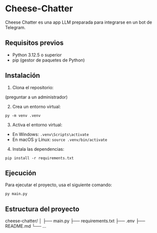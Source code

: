 # Cheese-Chatter
Cheese Chatter es una app LLM preparada para integrarse en un bot de Telegram.


## Requisitos previos

- Python 3.12.5 o superior
- pip (gestor de paquetes de Python)

## Instalación

1. Clona el repositorio:

(preguntar a un administrador)

2. Crea un entorno virtual:

```py -m venv .venv```

3. Activa el entorno virtual:
- En Windows:
  ```.venv\Scripts\activate```
- En macOS y Linux:
  ```source .venv/bin/activate```

4. Instala las dependencias:

```pip install -r requirements.txt```


## Ejecución

Para ejecutar el proyecto, usa el siguiente comando:


```py main.py```


## Estructura del proyecto

cheese-chatter/
│
├── main.py
├── requirements.txt
├── .env
├── README.md
└── ...